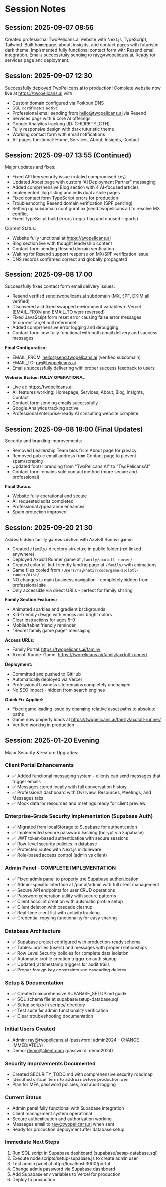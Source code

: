# Session Notes

## Session: 2025-09-07 09:56
Created professional TwoPelicans.ai website with Next.js, TypeScript, Tailwind. Built homepage, about, insights, and contact pages with futuristic dark theme. Implemented fully functional contact form with Resend email integration. Emails successfully sending to ray@twopelicans.ai. Ready for services page and deployment.

## Session: 2025-09-07 12:30
Successfully deployed TwoPelicans.ai to production! Complete website now live at https://twopelicans.ai with:
- Custom domain configured via Porkbun DNS
- SSL certificates active
- Professional email sending from hello@twopelicans.ai via Resend
- Services page with 6 core AI offerings
- Google Analytics tracking (ID: G-K9R6TYLCTH)
- Fully responsive design with dark futuristic theme
- Working contact form with email notifications
- All pages functional: Home, Services, About, Insights, Contact

## Session: 2025-09-07 13:55 (Continued)
Major updates and fixes:
- Fixed API key security issue (rotated compromised key)
- Updated About page with custom "AI Deployment Partner" messaging
- Added comprehensive Blog section with 4 AI-focused articles
- Implemented blog listing and individual article pages
- Fixed contact form TypeScript errors for production
- Troubleshooting Resend domain verification (SPF pending)
- Setting up subdomain configuration (send.twopelicans.ai) to resolve MX conflict
- Fixed TypeScript build errors (regex flag and unused imports)

Current Status:
- Website fully functional at https://twopelicans.ai
- Blog section live with thought leadership content
- Contact form pending Resend domain verification
- Waiting for Resend support response on MX/SPF verification issue
- DNS records confirmed correct and globally propagated

## Session: 2025-09-08 17:00
Successfully fixed contact form email delivery issues:
- Resend verified send.twopelicans.ai subdomain (MX, SPF, DKIM all verified)
- Discovered and fixed swapped environment variables in Vercel (EMAIL_FROM and EMAIL_TO were reversed)
- Fixed JavaScript form reset error causing false error messages (e.currentTarget null reference)
- Added comprehensive error logging and debugging
- Contact form now fully functional with both email delivery and success messages

**Final Configuration:**
- EMAIL_FROM: hello@send.twopelicans.ai (verified subdomain)
- EMAIL_TO: ray@twopelicans.ai
- Emails successfully delivering with proper success feedback to users

**Website Status: FULLY OPERATIONAL**
- Live at: https://twopelicans.ai
- All features working: Homepage, Services, About, Blog, Insights, Contact
- Contact form sending emails successfully
- Google Analytics tracking active
- Professional enterprise-ready AI consulting website complete

## Session: 2025-09-08 18:00 (Final Updates)
Security and branding improvements:
- Removed Leadership Team bios from About page for privacy
- Removed public email address from Contact page to prevent spam/scraping
- Updated footer branding from "TwoPelicans AI" to "TwoPelicansAI"
- Contact form remains sole contact method (more secure and professional)

**Final Status:**
- Website fully operational and secure
- All requested edits completed
- Professional appearance enhanced
- Spam protection improved

## Session: 2025-09-20 21:30
Added hidden family games section with Axolotl Runner game:
- Created `/family/` directory structure in public folder (not linked anywhere)
- Deployed Axolotl Runner game at `/family/axolotl-runner/`
- Created colorful, kid-friendly landing page at `/family/` with animations
- Game files copied from `/Users/raykhatir/code/game-axolotl-runner/dist/`
- NO changes to main business navigation - completely hidden from professional site
- Only accessible via direct URLs - perfect for family sharing

**Family Section Features:**
- Animated sparkles and gradient backgrounds
- Kid-friendly design with emojis and bright colors
- Clear instructions for ages 5-9
- Mobile/tablet friendly reminder
- "Secret family game page" messaging

**Access URLs:**
- Family Portal: https://twopelicans.ai/family/
- Axolotl Runner Game: https://twopelicans.ai/family/axolotl-runner/

**Deployment:**
- Committed and pushed to GitHub
- Automatically deployed via Vercel
- Professional business site remains completely unchanged
- No SEO impact - hidden from search engines

**Quick Fix Applied:**
- Fixed game loading issue by changing relative asset paths to absolute paths
- Game now properly loads at https://twopelicans.ai/family/axolotl-runner/
- Verified working in production

## Session: 2025-01-20 Evening
Major Security & Feature Upgrades:

### Client Portal Enhancements
- ✅ Added functional messaging system - clients can send messages that trigger emails
- ✅ Messages stored locally with full conversation history
- ✅ Professional dashboard with Overview, Resources, Meetings, and Messages tabs
- ✅ Mock data for resources and meetings ready for client preview

### Enterprise-Grade Security Implementation (Supabase Auth)
- ✅ Migrated from localStorage to Supabase for authentication
- ✅ Implemented secure password hashing (bcrypt via Supabase)
- ✅ JWT token-based authentication with secure sessions
- ✅ Row-level security policies in database
- ✅ Protected routes with Next.js middleware
- ✅ Role-based access control (admin vs client)

### Admin Panel - COMPLETE IMPLEMENTATION
- ✅ Fixed admin panel to properly use Supabase authentication
- ✅ Admin-specific interface at /portal/admin with full client management
- ✅ Secure API endpoints for user CRUD operations
- ✅ Password generation utility with secure patterns
- ✅ Client account creation with automatic profile setup
- ✅ Client deletion with cascade cleanup
- ✅ Real-time client list with activity tracking
- ✅ Credential copying functionality for easy sharing

### Database Architecture
- ✅ Supabase project configured with production-ready schema
- ✅ Tables: profiles (users) and messages with proper relationships
- ✅ Row Level Security policies for complete data isolation
- ✅ Automatic profile creation trigger on auth signup
- ✅ Updated_at timestamp triggers for audit trails
- ✅ Proper foreign key constraints and cascading deletes

### Setup & Documentation
- ✅ Created comprehensive SUPABASE_SETUP.md guide
- ✅ SQL schema file at supabase/setup-database.sql
- ✅ Setup scripts in scripts/ directory
- ✅ Test suite for admin functionality verification
- ✅ Clear troubleshooting documentation

### Initial Users Created
- Admin: ray@twopelicans.ai (password: admin2024 - CHANGE IMMEDIATELY)
- Demo: demo@client.com (password: demo2024)

### Security Improvements Documented
- Created SECURITY_TODO.md with comprehensive security roadmap
- Identified critical items to address before production use
- Plan for MFA, password policies, and audit logging

### Current Status
- Admin panel fully functional with Supabase integration
- Client management system operational
- Secure authentication and authorization working
- Messages email to ray@twopelicans.ai when sent
- Ready for production deployment after database setup

### Immediate Next Steps
1. Run SQL script in Supabase dashboard (supabase/setup-database.sql)
2. Execute node scripts/setup-supabase.js to create admin user
3. Test admin panel at http://localhost:3000/portal
4. Change admin password via Supabase dashboard
5. Add Supabase env variables to Vercel for production
6. Deploy to production

